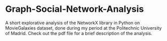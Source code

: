 # Graph-Social-Network-Analysis
A short explorative analysis of the NetworkX library in Python on MovieGalaxies dataset, done during my period at the Politechnic University of Madrid. Check out the pdf file for a brief description of the analysis.
